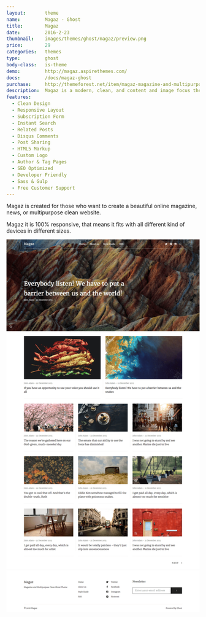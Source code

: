 ```yaml
---
layout:       theme
name:         Magaz - Ghost
title:        Magaz
date:         2016-2-23
thumbnail:    images/themes/ghost/magaz/preview.png
price:        29
categories:   themes
type:         ghost
body-class:   is-theme
demo:         http://magaz.aspirethemes.com/
docs:         /docs/magaz-ghost
purchase:     http://themeforest.net/item/magaz-magazine-and-multipurpose-clean-ghost-theme/14907507?ref=aspirethemes
description:  Magaz is a modern, clean, and content and image focus theme for Ghost.
features:
  - Clean Design
  - Responsive Layout
  - Subscription Form
  - Instant Search
  - Related Posts
  - Disqus Comments
  - Post Sharing
  - HTML5 Markup
  - Custom Logo
  - Author & Tag Pages
  - SEO Optimized
  - Developer Friendly
  - Sass & Gulp
  - Free Customer Support
---
```


Magaz is created for those who want to create a beautiful online magazine, news, or multipurpose clean website.

Magaz it is 100% responsive, that means it fits with all different kind of devices in different sizes.

![magaz-ghost-full-preview](/images/themes/ghost/magaz/full-preview.png)